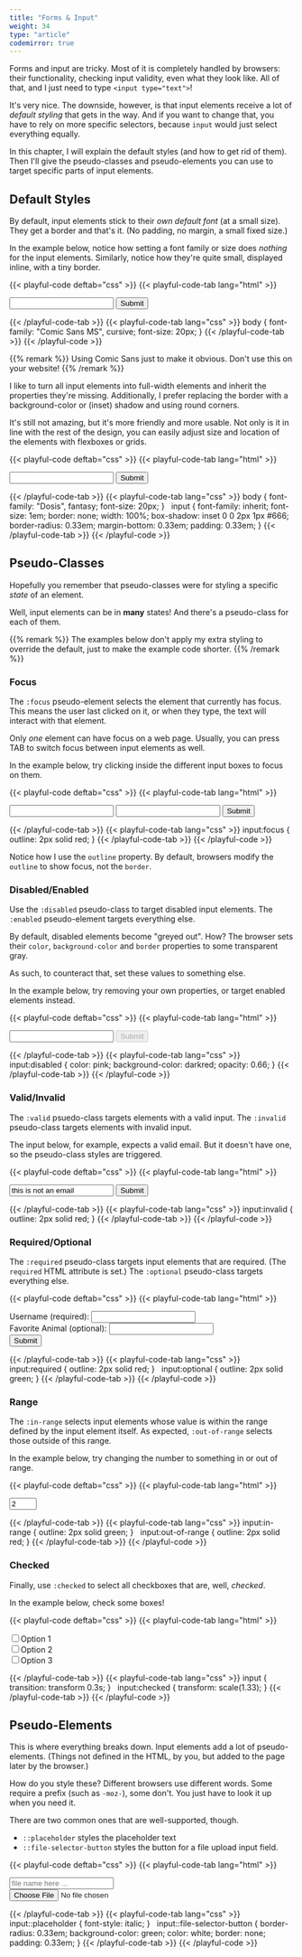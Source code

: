 ```yaml
---
title: "Forms & Input"
weight: 34
type: "article"
codemirror: true
---
```


Forms and input are tricky. Most of it is completely handled by browsers: their functionality, checking input validity, even what they look like. All of that, and I just need to type `<input type="text">`!

It's very nice. The downside, however, is that input elements receive a lot of _default styling_ that gets in the way. And if you want to change that, you have to rely on more specific selectors, because `input` would just select everything equally.

In this chapter, I will explain the default styles (and how to get rid of them). Then I'll give the pseudo-classes and pseudo-elements you can use to target specific parts of input elements.

## Default Styles

By default, input elements stick to their _own default font_ (at a small size). They get a border and that's it. (No padding, no margin, a small fixed size.)

In the example below, notice how setting a font family or size does _nothing_ for the input elements. Similarly, notice how they're quite small, displayed inline, with a tiny border.

{{< playful-code deftab="css" >}}
{{< playful-code-tab lang="html" >}}
<form>
  <input type="text">
  <input type="submit">
</form>
{{< /playful-code-tab >}}
{{< playful-code-tab lang="css" >}}
body {
  font-family: "Comic Sans MS", cursive;
  font-size: 20px;
}
{{< /playful-code-tab >}}
{{< /playful-code >}}

{{% remark %}}
Using Comic Sans just to make it obvious. Don't use this on your website!
{{% /remark %}}

I like to turn all input elements into full-width elements and inherit the properties they're missing. Additionally, I prefer replacing the border with a background-color or (inset) shadow and using round corners.

It's still not amazing, but it's more friendly and more usable. Not only is it in line with the rest of the design, you can easily adjust size and location of the elements with flexboxes or grids.

{{< playful-code deftab="css" >}}
{{< playful-code-tab lang="html" >}}
<form>
  <input type="text" spellcheck="false">
  <input type="submit">
</form>
{{< /playful-code-tab >}}
{{< playful-code-tab lang="css" >}}
body {
  font-family: "Dosis", fantasy;
  font-size: 20px;
}
&nbsp;
input {
  font-family: inherit;
  font-size: 1em;
  border: none;
  width: 100%;
  box-shadow: inset 0 0 2px 1px #666;
  border-radius: 0.33em;
  margin-bottom: 0.33em;
  padding: 0.33em;
}
{{< /playful-code-tab >}}
{{< /playful-code >}}

## Pseudo-Classes

Hopefully you remember that pseudo-classes were for styling a specific _state_ of an element.

Well, input elements can be in **many** states! And there's a pseudo-class for each of them.

{{% remark %}}
The examples below don't apply my extra styling to override the default, just to make the example code shorter.
{{% /remark %}}

### Focus

The `:focus` pseudo-element selects the element that currently has focus. This means the user last clicked on it, or when they type, the text will interact with that element. 

Only _one_ element can have focus on a web page. Usually, you can press TAB to switch focus between input elements as well.

In the example below, try clicking inside the different input boxes to focus on them.

{{< playful-code deftab="css" >}}
{{< playful-code-tab lang="html" >}}
<form>
  <input type="text" spellcheck="false">
  <input type="text" spellcheck="false">
  <input type="submit">
</form>
{{< /playful-code-tab >}}
{{< playful-code-tab lang="css" >}}
input:focus {
  outline: 2px solid red;
}
{{< /playful-code-tab >}}
{{< /playful-code >}}

Notice how I use the `outline` property. By default, browsers modify the `outline` to show focus, not the `border`.

### Disabled/Enabled

Use the `:disabled` pseudo-class to target disabled input elements. The `:enabled` pseudo-element targets everything else.

By default, disabled elements become "greyed out". How? The browser sets their `color`, `background-color` and `border` properties to some transparent gray.

As such, to counteract that, set these values to something else.

In the example below, try removing your own properties, or target enabled elements instead.

{{< playful-code deftab="css" >}}
{{< playful-code-tab lang="html" >}}
<form>
  <input type="text" spellcheck="false">
  <input type="submit" disabled>
</form>
{{< /playful-code-tab >}}
{{< playful-code-tab lang="css" >}}
input:disabled {
  color: pink;
  background-color: darkred;
  opacity: 0.66;
}
{{< /playful-code-tab >}}
{{< /playful-code >}}

### Valid/Invalid

The `:valid` psuedo-class targets elements with a valid input. The `:invalid` pseudo-class targets elements with invalid input.

The input below, for example, expects a valid email. But it doesn't have one, so the pseudo-class styles are triggered.

{{< playful-code deftab="css" >}}
{{< playful-code-tab lang="html" >}}
<form>
  <input type="email" value="this is not an email">
  <input type="submit">
</form>
{{< /playful-code-tab >}}
{{< playful-code-tab lang="css" >}}
input:invalid {
  outline: 2px solid red;
}
{{< /playful-code-tab >}}
{{< /playful-code >}}

### Required/Optional

The `:required` pseudo-class targets input elements that are required. (The `required` HTML attribute is set.) The `:optional` pseudo-class targets everything else.

{{< playful-code deftab="css" >}}
{{< playful-code-tab lang="html" >}}
<form>
  Username (required): <input type="text" required><br/>
  Favorite Animal (optional): <input type="text"><br/>
  <input type="submit">
</form>
{{< /playful-code-tab >}}
{{< playful-code-tab lang="css" >}}
input:required {
  outline: 2px solid red;
}
&nbsp;
input:optional {
  outline: 2px solid green;
}
{{< /playful-code-tab >}}
{{< /playful-code >}}

### Range

The `:in-range` selects input elements whose value is within the range defined by the input element itself. As expected, `:out-of-range` selects those outside of this range.

In the example below, try changing the number to something in or out of range.

{{< playful-code deftab="css" >}}
{{< playful-code-tab lang="html" >}}
<form>
  <input type="number" value="2" min="0" max="5">
</form>
{{< /playful-code-tab >}}
{{< playful-code-tab lang="css" >}}
input:in-range {
  outline: 2px solid green;
}
&nbsp;
input:out-of-range {
  outline: 2px solid red;
}
{{< /playful-code-tab >}}
{{< /playful-code >}}

### Checked

Finally, use `:checked` to select all checkboxes that are, well, _checked_.

In the example below, check some boxes!

{{< playful-code deftab="css" >}}
{{< playful-code-tab lang="html" >}}
<form>
  <input type="checkbox">Option 1<br/>
  <input type="checkbox">Option 2<br/>
  <input type="checkbox">Option 3<br/>
</form>
{{< /playful-code-tab >}}
{{< playful-code-tab lang="css" >}}
input {
  transition: transform 0.3s;
}
&nbsp;
input:checked {
  transform: scale(1.33);
}
{{< /playful-code-tab >}}
{{< /playful-code >}}

## Pseudo-Elements

This is where everything breaks down. Input elements add a lot of pseudo-elements. (Things not defined in the HTML, by you, but added to the page later by the browser.)

How do you style these? Different browsers use different words. Some require a prefix (such as `-moz-`), some don't. You just have to look it up when you need it.

There are two common ones that are well-supported, though.

* `::placeholder` styles the placeholder text 
* `::file-selector-button` styles the button for a file upload input field.

{{< playful-code deftab="css" >}}
{{< playful-code-tab lang="html" >}}
<form>
  <input type="text" placeholder="file name here ..."><br/>
  <input type="file">
</form>
{{< /playful-code-tab >}}
{{< playful-code-tab lang="css" >}}
input::placeholder {
  font-style: italic;
}
&nbsp;
input::file-selector-button {
  border-radius: 0.33em;
  background-color: green;
  color: white;
  border: none;
  padding: 0.33em;
}
{{< /playful-code-tab >}}
{{< /playful-code >}}